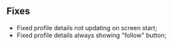 ## Fixes
- Fixed profile details not updating on screen start;
- Fixed profile details always showing "follow" button;